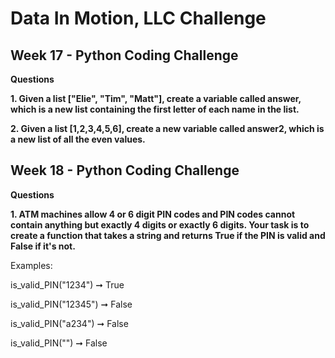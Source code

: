 # Data In Motion, LLC  Challenge

## Week 17 -  Python Coding Challenge

**Questions**

**1. Given a list ["Elie", "Tim", "Matt"], create a variable called answer, which is a new list containing the first letter of each name in the list.**

**2. Given a list [1,2,3,4,5,6], create a new variable called answer2, which is a new list of all the even values.**

## Week 18 - Python Coding Challenge

**Questions**

**1. ATM machines allow 4 or 6 digit PIN codes and PIN codes cannot contain anything but exactly 4 digits or exactly 6 digits. Your task is to create a function that takes a string and returns True if the PIN is valid and False if it's not.**

Examples:

is_valid_PIN("1234") ➞ True

is_valid_PIN("12345") ➞ False

is_valid_PIN("a234") ➞ False

is_valid_PIN("") ➞ False



